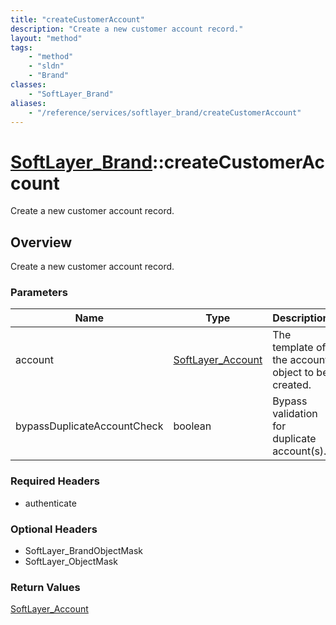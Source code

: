 ```yaml
---
title: "createCustomerAccount"
description: "Create a new customer account record."
layout: "method"
tags:
    - "method"
    - "sldn"
    - "Brand"
classes:
    - "SoftLayer_Brand"
aliases:
    - "/reference/services/softlayer_brand/createCustomerAccount"
---
```

# [SoftLayer_Brand](/reference/services/SoftLayer_Brand)::createCustomerAccount

Create a new customer account record.


## Overview 
Create a new customer account record. 

### Parameters 
|Name | Type | Description |
| --- | --- | --- |
|account| <a href='/reference/datatypes/SoftLayer_Account'>SoftLayer_Account </a>| The template of the account object to be created.|
|bypassDuplicateAccountCheck| boolean| Bypass validation for duplicate account(s).|


### Required Headers
* authenticate

### Optional Headers
* SoftLayer_BrandObjectMask
* SoftLayer_ObjectMask

### Return Values
<a href='/reference/datatypes/SoftLayer_Account'>SoftLayer_Account </a>

